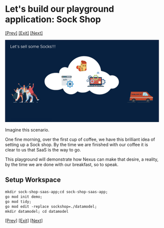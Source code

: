 # Let's build our playground application: Sock Shop
[[Prev]](Playground-InstallRuntime-Lite.md) [[Exit]](../../README.md)  [[Next]](Playground-SockShop-Datamodel-Lite.md)

![SockShop](../images/Playground-3-SockShop.png)

Imagine this scenario.

One fine morning, over the first cup of coffee, we have this brilliant idea of setting up a Sock shop. By the time we are finished with our coffee it is clear to us that SaaS is the way to go.

This playground will demonstrate how Nexus can make that desire, a reality, by the time we are done with our breakfast, so to speak.

## Setup Workspace
```
mkdir sock-shop-saas-app;cd sock-shop-saas-app;
go mod init demo;
go mod tidy;
go mod edit -replace sockshop=./datamodel;
mkdir datamodel; cd datamodel
```

[[Prev]](Playground-InstallRuntime-Lite.md) [[Exit]](../../README.md)  [[Next]](Playground-SockShop-Datamodel-Lite.md)